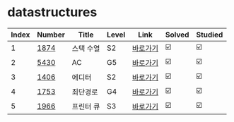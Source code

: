 # datastructures


| Index | Number | Title          | Level | Link                                              | Solved   | Studied  |
| ----- | ------ | -------------- | ----- | ------------------------------------------------- | -------- | -------- |
|   1   |[1874](./1874.py)|     스택 수열      |   S2  |    [바로가기](https://www.acmicpc.net/problem/1874)   |:ballot_box_with_check:|:ballot_box_with_check:|
|   2   |[5430](./5430.py)|       AC       |   G5  |    [바로가기](https://www.acmicpc.net/problem/5430)   |:ballot_box_with_check:|:ballot_box_with_check:|
|   3   |[1406](./1406.py)|      에디터       |   S2  |    [바로가기](https://www.acmicpc.net/problem/1406)   |:ballot_box_with_check:|:ballot_box_with_check:|
|   4   |[1753](./1753.py)|      최단경로      |   G4  |    [바로가기](https://www.acmicpc.net/problem/1753)   |:ballot_box_with_check:|:ballot_box_with_check:|
|   5   |[1966](./1966.py)|     프린터 큐      |   S3  |    [바로가기](https://www.acmicpc.net/problem/1966)   |:ballot_box_with_check:|:ballot_box_with_check:|
